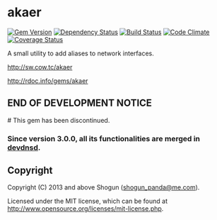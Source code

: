 # akaer 

[![Gem Version](https://badge.fury.io/rb/akaer.png)](http://badge.fury.io/rb/akaer)
[![Dependency Status](https://gemnasium.com/ShogunPanda/akaer.png?travis)](https://gemnasium.com/ShogunPanda/akaer)
[![Build Status](https://secure.travis-ci.org/ShogunPanda/akaer.png?branch=master)](http://travis-ci.org/ShogunPanda/akaer)
[![Code Climate](https://codeclimate.com/github/ShogunPanda/akaer.png)](https://codeclimate.com/github/ShogunPanda/akaer)
[![Coverage Status](https://coveralls.io/repos/ShogunPanda/akaer/badge.png)](https://coveralls.io/r/ShogunPanda/akaer)

A small utility to add aliases to network interfaces.

http://sw.cow.tc/akaer

http://rdoc.info/gems/akaer

## END OF DEVELOPMENT NOTICE

# This gem has been discontinued.

### Since version 3.0.0, all its functionalities are merged in [devdnsd](http://sw.cow.tc/devdnsd).

## Copyright

Copyright (C) 2013 and above Shogun (shogun_panda@me.com).

Licensed under the MIT license, which can be found at http://www.opensource.org/licenses/mit-license.php.
